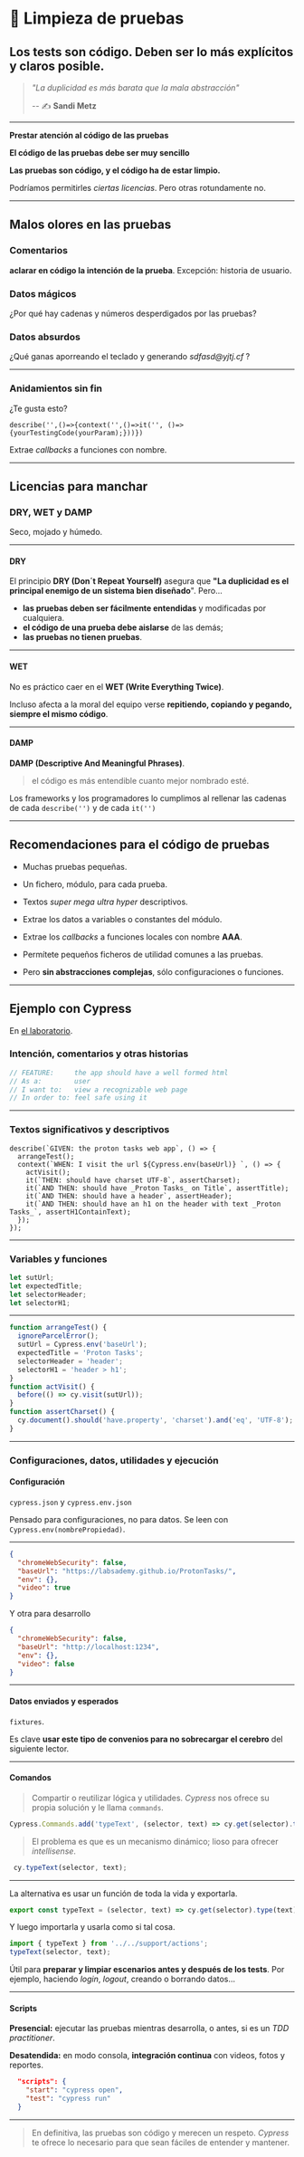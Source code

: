 # 🧪 Limpieza de pruebas
##  Los tests son código. Deben ser lo más explícitos y claros posible.
> _"La duplicidad es más barata que la mala abstracción"_
>
> -- ✍️ **Sandi Metz**

---

**Prestar atención al código de las pruebas**

**El código de las pruebas debe ser muy sencillo**

**Las pruebas son código, y el código ha de estar limpio.**

Podríamos permitirles _ciertas licencias_. Pero otras rotundamente no.

---

## Malos olores en las pruebas

### Comentarios

**aclarar en código la intención de la prueba**.
Excepción: historia de usuario.

### Datos mágicos

¿Por qué hay cadenas y números desperdigados por las pruebas?

### Datos absurdos

¿Qué ganas aporreando el teclado y generando _sdfasd@yjtj.cf_ ?

---

### Anidamientos sin fin

¿Te gusta esto?

`describe('',()=>{context('',()=>it('', ()=>{yourTestingCode(yourParam);}))})`

Extrae  _callbacks_ a funciones con nombre.

---

## Licencias para manchar

### DRY, WET y DAMP

Seco, mojado y húmedo.

---
#### DRY

El principio **DRY (Don´t Repeat Yourself)** asegura que **"La duplicidad es el principal enemigo de un sistema bien diseñado**". Pero...

- **las pruebas deben ser fácilmente entendidas** y modificadas por cualquiera.
- **el código de una prueba debe aislarse** de las demás;
- **las pruebas no tienen pruebas**.

---

#### WET

No es práctico caer en el **WET (Write Everything Twice)**.

Incluso afecta a la moral del equipo verse **repitiendo, copiando y pegando, siempre el mismo código**.

---

#### DAMP

**DAMP (Descriptive And Meaningful Phrases)**.

> el código es más entendible cuanto mejor nombrado esté.

Los frameworks y los programadores lo cumplimos al rellenar las cadenas de cada `describe('')` y de cada `it('')`

---

## Recomendaciones para el código de pruebas

- Muchas pruebas pequeñas.

- Un fichero, módulo, para cada prueba.

- Textos _super mega ultra hyper_ descriptivos.

- Extrae los datos a variables o constantes del módulo.

- Extrae los _callbacks_ a funciones locales con nombre __AAA__.

- Permítete pequeños ficheros de utilidad comunes a las pruebas.

- Pero **sin abstracciones complejas**, sólo configuraciones o funciones.

---

## Ejemplo con Cypress

En [el laboratorio](https://github.com/LabsAdemy/WebTesting_e2e-functional_cypress_Labs/tree/master/cypress/integration/pro).

### Intención, comentarios y otras historias

```js
// FEATURE:     the app should have a well formed html
// As a:        user
// I want to:   view a recognizable web page
// In order to: feel safe using it
```

---

### Textos significativos y descriptivos

```
describe(`GIVEN: the proton tasks web app`, () => {
  arrangeTest();
  context(`WHEN: I visit the url ${Cypress.env(baseUrl)} `, () => {
    actVisit();
    it(`THEN: should have charset UTF-8`, assertCharset);
    it(`AND THEN: should have _Proton Tasks_ on Title`, assertTitle);
    it(`AND THEN: should have a header`, assertHeader);
    it(`AND THEN: should have an h1 on the header with text _Proton Tasks_`, assertH1ContainText);
  });
});
```
---

### Variables y funciones

```js
let sutUrl;
let expectedTitle;
let selectorHeader;
let selectorH1;
```

---

```js
function arrangeTest() {
  ignoreParcelError();
  sutUrl = Cypress.env('baseUrl');
  expectedTitle = 'Proton Tasks';
  selectorHeader = 'header';
  selectorH1 = 'header > h1';
}
function actVisit() {
  before(() => cy.visit(sutUrl));
}
function assertCharset() {
  cy.document().should('have.property', 'charset').and('eq', 'UTF-8');
}
```
---

### Configuraciones, datos, utilidades y ejecución

#### Configuración

`cypress.json` y `cypress.env.json`

Pensado para configuraciones, no para datos. Se leen con `Cypress.env(nombrePropiedad)`.

---

```json
{
  "chromeWebSecurity": false,
  "baseUrl": "https://labsademy.github.io/ProtonTasks/",
  "env": {},
  "video": true
}
```
Y otra para desarrollo

```json
{
  "chromeWebSecurity": false,
  "baseUrl": "http://localhost:1234",
  "env": {},
  "video": false
}
```

---

#### Datos enviados y esperados

 `fixtures`.

Es clave **usar este tipo de convenios para no sobrecargar el cerebro** del siguiente lector.

---

#### Comandos

> Compartir o reutilizar lógica y utilidades. _Cypress_ nos ofrece su propia solución y le llama `commands`.

```js
Cypress.Commands.add('typeText', (selector, text) => cy.get(selector).type(text));
```

> El problema es que es un mecanismo dinámico; lioso para ofrecer _intellisense_.

```js
 cy.typeText(selector, text);
```

---

La alternativa es usar un función de toda la vida y exportarla.
```js
export const typeText = (selector, text) => cy.get(selector).type(text);
```

Y luego importarla y usarla como si tal cosa.

```js
import { typeText } from '../../support/actions';
typeText(selector, text);
```

Útil para **preparar y limpiar escenarios antes y después de los tests**. Por ejemplo, haciendo _login_, _logout_, creando o borrando datos...

---

#### Scripts

**Presencial:** ejecutar las pruebas mientras desarrolla, o antes, si es un _TDD practitioner_.

**Desatendida:** en modo consola, **integración continua** con videos, fotos y reportes.

```json
  "scripts": {
    "start": "cypress open",
    "test": "cypress run"
  }
```

---

> En definitiva, las pruebas son código y merecen un respeto. _Cypress_ te ofrece lo necesario para que sean fáciles de entender y mantener.